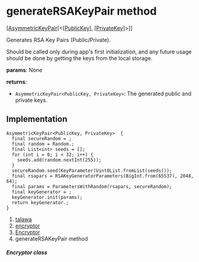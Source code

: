 
<div>

# generateRSAKeyPair method

</div>


[[AsymmetricKeyPair](https://pub.dev/documentation/pointycastle/3.9.1/pointycastle/AsymmetricKeyPair-class.html)[\<[[PublicKey](https://pub.dev/documentation/pointycastle/3.9.1/pointycastle/PublicKey-class.html)],
[[PrivateKey](https://pub.dev/documentation/pointycastle/3.9.1/pointycastle/PrivateKey-class.html)]\>]]




Generates RSA Key Pairs (Public/Private).

Should be called only during app\'s first initialization, and any future
usage should be done by getting the keys from the local storage.

**params**: None

**returns**:

-   `AsymmetricKeyPair<PublicKey, PrivateKey>`: The generated public and
    private keys.



## Implementation

``` language-dart
AsymmetricKeyPair<PublicKey, PrivateKey>  {
  final secureRandom = ;
  final random = Random.;
  final List<int> seeds = [];
  for (int i = 0; i < 32; i++) {
    seeds.add(random.nextInt(255));
  }
  secureRandom.seed(KeyParameter(Uint8List.fromList(seeds)));
  final rsapars = RSAKeyGeneratorParameters(BigInt.from(65537), 2048, 64);
  final params = ParametersWithRandom(rsapars, secureRandom);
  final keyGenerator = ;
  keyGenerator.init(params);
  return keyGenerator.;
}
```







1.  [talawa](../../index.md)
2.  [encryptor](../../utils_encryptor/)
3.  [Encryptor](../../utils_encryptor/Encryptor-class.md)
4.  generateRSAKeyPair method

##### Encryptor class







